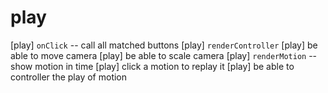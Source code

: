 # play

[play] `onClick` -- call all matched buttons
[play] `renderController`
[play] be able to move camera
[play] be able to scale camera
[play] `renderMotion` -- show motion in time
[play] click a motion to replay it
[play] be able to controller the play of motion
